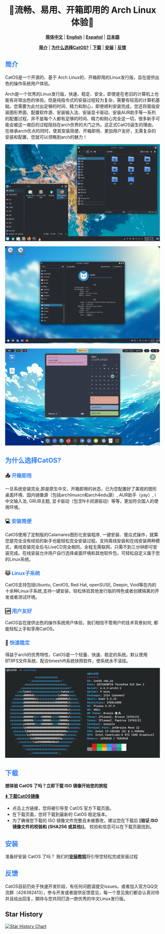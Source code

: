 <h1 align="center">🚀流畅、易用、开箱即用的 Arch Linux 体验🚀</h1>

<div align="center">

[**简体中文**](README_zh_CN.md) |  [**English**](README.md)  |  [**Español**](README_ES.md) | [**日本語**](README_JP.md)

[**简介**](#简介) |  [**为什么选择CatOS?**](#为什么选择catos)  |  [**下载**](#下载) | [**安装**](#安装) | [**反馈**](#反馈)
</div>


## <font color=#2f81f7>简介</font>

CatOS是一个开源的、基于 Arch Linux的、开箱即用的Linux发行版，旨在提供出色的操作系统用户体验。

Arch是一个优秀的Linux发行版，快速、稳定、安全，即使是在老旧的计算机上也能有非常出色的体验。但是纯指令式的安装过程较为复杂，需要有较高的计算机基础，您需要为此付出足够的时间、精力和耐心，即使顺利安装完成，您还将面临安装图形界面、配置软件源、安装输入法、安装显卡驱动、安装AUR助手等一系列的配置过程，并不是每个人都有足够的时间、精力和耐心完全这一切，很多新手可能会被这一艰巨的过程阻挡在arch世界的大门之外。这正式CatOS诞生的理由，在继承arch优点的同时，使其安装简便、开箱即用、更加用户友好，无需复杂的安装和配置，您就可以领略到arch的魅力！


![image](./preview/desktop_cn.jpg)

![image](./preview/preview_kde.png)

![image](./preview/preview_gnome.png)

## <font color=#2f81f7>为什么选择CatOS?</font>

### 📤 <font color=#2f81f7>开箱即用</font>
一旦系统安装完全,即是原生中文、开箱即用的状态，已为您配置好了美观的图形桌面环境、国内镜像源（包括archlinuxcn和arch4edu源）, AUR助手（yay）, i中文输入法, GRUB主题, 显卡驱动（包含N卡闭源驱动）等等，更加符合国人的使用环境。

### 💻 <font color=#2f81f7>安装简便</font>
CatOS使用了定制版的Calamares图形化安装程序, 一键安装、傻瓜式操作，就算您是完全没有经验的新手也能轻松完全安装过程。支持离线安装和在线安装两种模式，离线安装完全后与LiveCD完全相同，全程无需联网，只需不到三分钟即可安装完成。在线安装允许用户自行选择桌面环境和其他软件包，可轻松自定义属于您的Linux系统。

### 🐱 <font color=#2f81f7>Linux子系统</font>
CatOS支持包括Ubuntu, CentOS, Red Hat, openSUSE, Deepin, Void等在内的十余种Linux子系统,支持一键安装，轻松体验其他发行版的特色或者创建隔离的开发或者测试环境。

### 🆙 <font color=#2f81f7>用户友好</font>
CatOS旨在提供出色的操作系统用户体验，我们相信不管用户的技术背景如何, 都能轻松上手和享用CatOS。

### 🚀 <font color=#2f81f7>快速稳定</font>
得益于arch的优秀特性，CatOS是一个轻量、快速、稳定的系统。默认使用BTRFS文件系统、配合timeshift系统快照软件，使系统永不滚挂。


![image](./preview/neofetch_cn.png)

## <font color=#2f81f7>下载</font>

**想体验 CatOS 了吗？立即下载 ISO 镜像开始您的旅程**

[**⬇️  下载CatOS镜像**](https://catos.info/docs/download)

*   点击上方链接，您将被引导至 CatOS 官方下载页面。
*   在下载页面，您将下载到最新的 CatOS 稳定版本。
*   为了确保您下载的 ISO 镜像文件完整且未被篡改，建议您在下载后 **[验证 ISO 镜像文件的校验和 (SHA256 或其他)]**。 校验和信息可以在下载页面找到。 


## <font color=#2f81f7>安装</font>

准备好安装 CatOS 了吗？ 我们的[**安装教程**](https://catos.info/docs/category/%E5%AE%89%E8%A3%85)将引导您轻松完成安装过程



## <font color=#2f81f7>反馈</font>

CatOS目前仍处于快速开发阶段，有任何问题请提交issues。或者加入官方QQ交流群（428382413），参与开发或者提供反馈意见，每一个意见我们都会认真对待并且给出回复，期待与您共同打造一款优秀的中文Linux发行版。

## Star History

[![Star History Chart](https://api.star-history.com/svg?repos=CatOS-Home/CatOS&type=Date)](https://star-history.com/#CatOS-Home/CatOS&Date)
